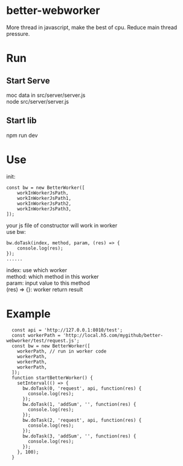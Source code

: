 # better-webworker
More thread in javascript, make the best of cpu. Reduce main thread pressure.  

# Run

## Start Serve
moc data in src/server/server.js  
node src/server/server.js  

## Start lib
npm run dev  

# Use  
init: 
```
const bw = new BetterWorker([
    workInWorkerJsPath,
    workInWorkerJsPath1,
    workInWorkerJsPath2,
    workInWorkerJsPath3,
]);
```
your js file of constructor will work in worker  
use bw:  
```
bw.doTask(index, method, param, (res) => {
    console.log(res);
});
......
```
index: use which worker  
method: which method in this worker  
param: input value to this method  
(res) => {}: worker return result

# Example  

```
  const api = 'http://127.0.0.1:8010/test';
  const workerPath = 'http://local.h5.com/mygithub/better-webworker/test/request.js';
  const bw = new BetterWorker([
    workerPath, // run in worker code
    workerPath,
    workerPath,
    workerPath,
  ]);
  function startBetterWorker() {
    setInterval(() => {
      bw.doTask(0, 'request', api, function(res) {
        console.log(res);
      });
      bw.doTask(1, 'addSum', '', function(res) {
        console.log(res);
      });
      bw.doTask(2, 'request', api, function(res) {
        console.log(res);
      });
      bw.doTask(3, 'addSum', '', function(res) {
        console.log(res);
      });
    }, 100);
  }
```